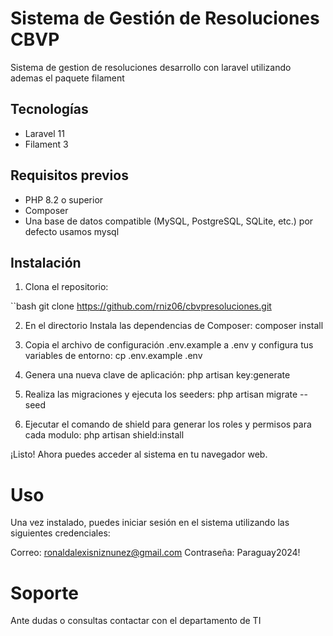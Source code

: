 # Sistema de Gestión de Resoluciones CBVP

Sistema de gestion de resoluciones desarrollo con laravel utilizando ademas el paquete filament

## Tecnologías
- Laravel 11
- Filament 3 

## Requisitos previos

- PHP 8.2 o superior
- Composer
- Una base de datos compatible (MySQL, PostgreSQL, SQLite, etc.) por defecto usamos mysql

## Instalación

1. Clona el repositorio:

  ``bash
  git clone https://github.com/rniz06/cbvpresoluciones.git

2. En el directorio Instala las dependencias de Composer:
    composer install

3. Copia el archivo de configuración .env.example a .env y configura tus variables de entorno:
    cp .env.example .env

4. Genera una nueva clave de aplicación:
    php artisan key:generate

5. Realiza las migraciones y ejecuta los seeders:
    php artisan migrate --seed

6. Ejecutar el comando de shield para generar los roles y permisos para cada modulo:
    php artisan shield:install

¡Listo! Ahora puedes acceder al sistema en tu navegador web.

# Uso

Una vez instalado, puedes iniciar sesión en el sistema utilizando las siguientes credenciales:

Correo: ronaldalexisniznunez@gmail.com
Contraseña: Paraguay2024!

# Soporte

Ante dudas o consultas contactar con el departamento de TI